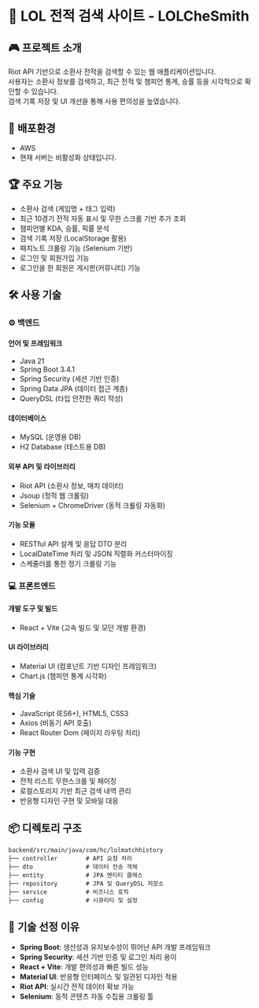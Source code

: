 
# 🧙 LOL 전적 검색 사이트 - LOLCheSmith

## 🎮 프로젝트 소개
Riot API 기반으로 소환사 전적을 검색할 수 있는 웹 애플리케이션입니다.  
사용자는 소환사 정보를 검색하고, 최근 전적 및 챔피언 통계, 승률 등을 시각적으로 확인할 수 있습니다.  
검색 기록 저장 및 UI 개선을 통해 사용 편의성을 높였습니다.

## 🚀 배포환경
- AWS
- 현재 서버는 비활성화 상태입니다.

## 🏆 주요 기능
- 소환사 검색 (게임명 + 태그 입력)  
- 최근 10경기 전적 자동 표시 및 무한 스크롤 기반 추가 조회  
- 챔피언별 KDA, 승률, 픽률 분석  
- 검색 기록 저장 (LocalStorage 활용)  
- 패치노트 크롤링 기능 (Selenium 기반)
- 로그인 및 회원가입 기능
- 로그인을 한 회원은 게시판(커뮤니티) 기능

## 🛠 사용 기술

### ⚙️ 백엔드

#### 언어 및 프레임워크
- Java 21  
- Spring Boot 3.4.1  
- Spring Security (세션 기반 인증)  
- Spring Data JPA (데이터 접근 계층)  
- QueryDSL (타입 안전한 쿼리 작성)

#### 데이터베이스
- MySQL (운영용 DB)  
- H2 Database (테스트용 DB)

#### 외부 API 및 라이브러리
- Riot API (소환사 정보, 매치 데이터)  
- Jsoup (정적 웹 크롤링)  
- Selenium + ChromeDriver (동적 크롤링 자동화)

#### 기능 모듈
- RESTful API 설계 및 응답 DTO 분리  
- LocalDateTime 처리 및 JSON 직렬화 커스터마이징  
- 스케줄러를 통한 정기 크롤링 기능

### 💻 프론트엔드

#### 개발 도구 및 빌드
- React + Vite (고속 빌드 및 모던 개발 환경)

#### UI 라이브러리
- Material UI (컴포넌트 기반 디자인 프레임워크)  
- Chart.js (챔피언 통계 시각화)

#### 핵심 기술
- JavaScript (ES6+), HTML5, CSS3  
- Axios (비동기 API 호출)  
- React Router Dom (페이지 라우팅 처리)

#### 기능 구현
- 소환사 검색 UI 및 입력 검증  
- 전적 리스트 무한스크롤 및 페이징  
- 로컬스토리지 기반 최근 검색 내역 관리  
- 반응형 디자인 구현 및 모바일 대응

## 📦 디렉토리 구조
```
backend/src/main/java/com/hc/lolmatchhistory
├── controller        # API 요청 처리
├── dto               # 데이터 전송 객체
├── entity            # JPA 엔티티 클래스
├── repository        # JPA 및 QueryDSL 저장소
├── service           # 비즈니스 로직
├── config            # 시큐리티 및 설정
```

## 💾 기술 선정 이유
- **Spring Boot**: 생산성과 유지보수성이 뛰어난 API 개발 프레임워크  
- **Spring Security**: 세션 기반 인증 및 로그인 처리 용이  
- **React + Vite**: 개발 편의성과 빠른 빌드 성능  
- **Material UI**: 반응형 인터페이스 및 일관된 디자인 적용  
- **Riot API**: 실시간 전적 데이터 확보 가능  
- **Selenium**: 동적 콘텐츠 자동 수집용 크롤링 툴
